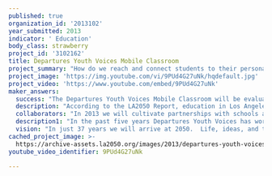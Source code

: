 ```yaml
---
published: true
organization_id: '2013102'
year_submitted: 2013
indicator: ' Education'
body_class: strawberry
project_id: '3102162'
title: Departures Youth Voices Mobile Classroom
project_summary: "How do we reach and connect students to their personal and community history, and social science and civic engagement issues, while also providing new media production skills that give them access to the global digital culture and economy? The answer is the Departures Youth Voices Mobile Classroom, a pop-up classroom that will serve local schools and community events with multimedia tools and digital literacy training.\r\n\r\nDepartures Youth Voices is a multimedia literacy program for high school students that offers a structured learning experience in the history, geography, and socio-political issues of their community. \r\n\r\nThrough a series of 11 workshops, Youth Voices students are exposed to digital and multimedia tools (audio, photography,video), storytelling techniques, creative mapping strategies, and a brief history of collage art and muralism. Students are encouraged to utilize these new skills to become content producers -- researching the people, places and stories of their community to create multimedia stories that will introduce and guide visitors through key locations in their neighborhood. Finally, they learn to employ social networking strategies to promote and share their productions and receive feedback from their peers. \r\n\r\nThe Departures Youth Voices curriculum meets and/or addresses several of the California Common Core Content Standards, as well as build key foundational skills in the new media literacies both of which are essential for students to succeed in the 21st century classroom and in the quickly evolving workforce.\r\n\r\nThe Mobile Classroom will deploy the Departures Youth Voices program at schools, youth organizations and events. Equipped with chairs and tables, cameras, editing equipment, and wifi capabilities, the Mobile Classroom is a fully functioning digital lab (housed inside a converted bus or trailer) that allows students to participate in Youth Voices workshops in a controlled and formal classroom environment, even in the most informal settings such as outdoor community events. This will allow us to provide either the full media literacy curriculum, or a single curated workshop specifically chosen for each location. \r\n\r\nThe Departures Youth Voices Mobile Classroom will extend the reach of Departures Youth Voices to schools and youth organizations that have limited or no technical resources. In addition, it will allow us to reach more educators with our professional development workshops, providing an introduction to media literacy, connected learning, and a step by step training on implementing Youth Voices in their classroom, increasing the sustainability of the program."
project_image: 'https://img.youtube.com/vi/9PUd4G27uNk/hqdefault.jpg'
project_video: 'https://www.youtube.com/embed/9PUd4G27uNk'
maker_answers:
  success: "The Departures Youth Voices Mobile Classroom will be evaluated through surveys, and short and long term assessment markers. \r\n\r\nShort term markers include: increased number of students and educators participating in Youth Voices; the objectives and the goals of the program being met by more student producers; and more educators implementing and sustaining the program on their own. \r\n\r\nLong term markers--increased academic achievement, graduation rates and college entry--will be more difficult to track, but necessary to establish the overarching benefits of the direct delivery of the media literacy curriculum. We will work with our educational partners to develop an effective system to follow the progress of participating students. \r\n\r\nWe will also track the ease and interest in replicating this model of a mobile media literacy classroom locally and nationally.\r\n\r\nThe program will implement an established pre- and post- evaluation with participating students. A questionnaire is given to the students to identify their digital capabilities, from their confidence in multimedia equipment, to their knowledge of community history, geography, civic engagement and life skills. The questionnaire influences the speed at which the curricula is imparted to the students and informs where expansion or reduction of particular elements in the curricula are needed. \r\n\r\nThe on-site educator is encouraged to share their experiences and provide an on-going evaluation of  the program on the Education Notes Blog on the Youth Voices website. The blog helps to mediate between plan and reality by looking at the weekly workshops from the educator’s perspective. They write about how the implementation of the program is functioning, the successes, challenges and best practices that are emerging.\r\n\r\nAt the end of the eleven workshops a post-assessment questionnaire is given to the students to identify if their media literacy skills, digital capabilities, and knowledge about their community has increased, and how they plan on using this new knowledge and skills.  This allows us to see where the program was successful and where it needs to be refined.  A post evaluation is also offered to the on-site educator in an effort to gain more of their insight on the program, the students participation and the likelihood of sustaining the program on their own. \r\n"
  description: "According to the LA2050 Report, education in Los Angeles is “a significant impediment to human development.” A harsh reality for the almost 2 million students in L.A. County. The facts are abundantly clear that a high percentage of students are not receiving the kind of education that engages and nurtures their interests, or offered the support they need to identify and connect their interests to academic success and career opportunities. This is one reason for the large number of disengaged students and dropouts (i.e. lost students) in the Los Angeles Unified School District (LAUSD.)\r\n\r\nDepartures Youth Voices knits together these crucial elements in its media literacy curriculum. The program uses digital media as an engagement and creative tool that empowers today’s youth to become civically engaged and active participants in their community. The development and launch of the Youth Voices Mobile Classroom will increase the number of participating students from schools and organizations lacking in digital media resources. \r\n\r\nYouth Voices students will gain access and insight into the new 21st century digital culture and economy, in which Los Angeles plays a major role. They will become prepared for an increasingly media-centric higher education programs in the world class universities and colleges in the Los Angeles area, as well as for taking on multiple roles in the growing media and technology industries in the city.\r\n"
  collaborators: "In 2013 we will cultivate partnerships with schools and organizations in communities along the Los Angeles River and the San Gabriel River, and South L.A.’s Leimert Park. Currently the Youth Voices curriculum is being taught at three high schools in Northeast Los Angeles as part of the community outreach efforts of the Northeast Los Angeles Riverfront Collaborative, a project set to run through 2014.\r\n\r\nThe Mobile Classroom will allow Youth Voices to establish new partnerships as well as nurture existing partnerships. We will continue to work with The HeArt Project, as well as the Los Angeles Leadership Academy and The Sotomayor Learning Academies. We will also re-engage “alumni” programs with past participating schools. "
  description1: "In the past five years Departures Youth Voices has worked with almost 200 students in schools and organizations throughout Southern California. These include the L.A. Leadership Academy in Lincoln Heights in an exploration of the L.A. River; the Environmental Charter High School in Lawndale to uncover the social history of Compton's Richland Farms; Venice High School to examine the myth and reality of Venice; the Chinatown Service Center’s Youth Council to highlight the rich and diverse history of Chinatown, and Franklin High School to share the stories of the people, places and historical events that have shaped Highland Park.\r\n\r\nThe award-winning Youth Voices program is a vital outreach component of KCET’s Departures, a multimedia documentary series, community engagement tool, and digital literacy project that explores the social and cultural vitality of Los Angeles’ diverse neighborhoods. Departures has received funding from non-profits and public and private agencies, including the U.S. Department of Housing and Urban Development, Adobe Youth Voices, Boeing, the L.A. Department of Cultural Affairs, and the California Council for the Humanities.\r\n\r\nAn important aspect of Departures Youth Voices is our website, where we have built an archive of all student generated media from each of our neighborhood documentaries. The Youth Voices Curriculum can be accessed through our website, allowing educators and youth advocates open source access to our lesson plans. \r\n\r\nSpecific achievements include when students from the L.A. Leadership Academy were selected to perform their songs and poetry at “Corrido of Los Angeles,” an event celebrating the bicentennial of the Mexican Revolution at the L.A. County Museum of Art. In the winning entries the students positioned themselves as agents of change in their neighborhood, working as a team looking to reclaim the streets and make them a better place.\r\n \r\nAnother student producer, Mo Rahman, traveled to Washington, D.C. and took part in a panel discussion at the Silverdocs Festival where he shared his Youth Voices experience.  He presented student produced work from the L.A. River installment, and discussed how the skills he learned offered new opportunities for his future. He, along with several other Youth Voices student producers, have continued their study of media, while others have had an opportunity to intern at KCET Departures.\r\n\r\nAn on-going example of our achievements is how our work is advancing and evolving. Currently we are continuing our collaboration with The L.A. Leadership Academy, and developing new partnerships with two newly-established schools: ArtLAB and The L.A. River School at the Sotomayor Learning Academies in Glassell Park. \r\n\r\nIn addition Departures Youth Voices has partnered with The HeArt Project, a non-profit arts organization that has been utilizing the Youth Voices curriculum to engage students at L.A.-area alternative and continuation schools through the arts."
  vision: "In just 37 years we will arrive at 2050.  Life, ideas, and technology are moving at quicksilver speed, so we must act fast to ensure that changes are made to the education system and students are encouraged to be active participants in their own education, able to define their own paths to success with the support and resources provided by their schools. Taking a cue from “Literacy in the 21st Century,” greater achievements by students will occur when schools and classrooms are transformed from storehouses of knowledge into gathering places for students and teachers to explore, to question, to experiment, and to discover.  \r\n\r\nIn order to achieve this ideal by 2050, media literacy will become a fundamental component of the educational system from K-12.  Students will be given broader opportunities to develop a wider set of literacy skills to both interpret the messages being received and effectively utilize these tools to become content creators and distribute their own messages. \r\n\r\nThis process will foster students who are critical thinkers, contributing members of a more engaged and active citizenry capable of analyzing, evaluating, and communicating messages in all aspects of public life.\r\n"
cached_project_image: >-
  https://archive-assets.la2050.org/images/2013/departures-youth-voices-mobile-classroom/img.youtube.com/vi/9PUd4G27uNk/hqdefault.jpg
youtube_video_identifier: 9PUd4G27uNk

---
```


